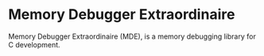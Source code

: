 # Memory Debugger Extraordinaire
Memory Debugger Extraordinaire (MDE), is a memory debugging library for C development.
